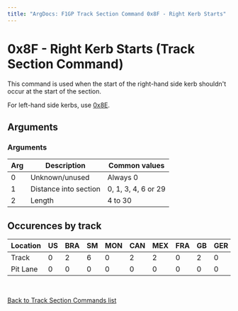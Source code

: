```yaml
---
title: "ArgDocs: F1GP Track Section Command 0x8F - Right Kerb Starts"
---
```


# 0x8F - Right Kerb Starts (Track Section Command)

This command is used when the start of the right-hand side kerb shouldn't occur at the
start of the section.

For left-hand side kerbs, use [0x8E](/argdocs/track-data/track-section-commands/0x8e/).


## Arguments

<h3>Arguments</h3>

<table class="table table-bordered table-striped table--medium">
    <thead>
        <tr>
            <th>Arg</th>
            <th>Description</th>
            <th>Common values</th>
        </tr>
    </thead>
    <tbody>
        <tr>
            <td>0</td>
            <td>Unknown/unused</td>
            <td>Always 0</td>
        </tr>
        <tr>
            <td>1</td>
            <td>Distance into section</td>
            <td>0, 1, 3, 4, 6 or 29</td>
        </tr>
        <tr>
            <td>2</td>
            <td>Length</td>
            <td>4 to 30</td>
        </tr>
    </tbody>
</table>



## Occurences by track

<table class="table table-bordered table-striped">
    <thead>
        <tr>
            <th>Location</th>
            <th class="text-right">US</th>
            <th class="text-right">BRA</th>
            <th class="text-right">SM</th>
            <th class="text-right">MON</th>
            <th class="text-right">CAN</th>
            <th class="text-right">MEX</th>
            <th class="text-right">FRA</th>
            <th class="text-right">GB</th>
            <th class="text-right">GER</th>
            <th class="text-right">HUN</th>
            <th class="text-right">BEL</th>
            <th class="text-right">ITA</th>
            <th class="text-right">POR</th>
            <th class="text-right">SPA</th>
            <th class="text-right">JAP</th>
            <th class="text-right">AUS</th>
        </tr>
    </thead>
    <tbody>
        <tr>
            <td>Track</td>
            <td class="text-right">0</td>
            <td class="text-right">2</td>
            <td class="text-right">6</td>
            <td class="text-right">0</td>
            <td class="text-right">2</td>
            <td class="text-right">2</td>
            <td class="text-right">0</td>
            <td class="text-right">2</td>
            <td class="text-right">0</td>
            <td class="text-right">0</td>
            <td class="text-right">0</td>
            <td class="text-right">0</td>
            <td class="text-right">2</td>
            <td class="text-right">0</td>
            <td class="text-right">5</td>
            <td class="text-right">4</td>
        </tr>
        <tr>
            <td>Pit Lane</td>
            <td class="text-right">0</td>
            <td class="text-right">0</td>
            <td class="text-right">0</td>
            <td class="text-right">0</td>
            <td class="text-right">0</td>
            <td class="text-right">0</td>
            <td class="text-right">0</td>
            <td class="text-right">0</td>
            <td class="text-right">0</td>
            <td class="text-right">0</td>
            <td class="text-right">0</td>
            <td class="text-right">0</td>
            <td class="text-right">0</td>
            <td class="text-right">0</td>
            <td class="text-right">0</td>
            <td class="text-right">0</td>
        </tr>
    </tbody>
</table>


<br />

[Back to Track Section Commands list](/argdocs/track-data/track-section-commands/)
